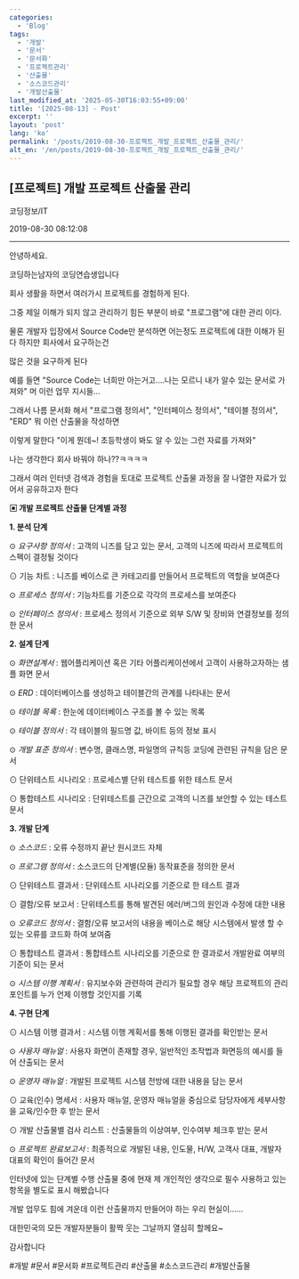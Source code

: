 ```yaml
---
categories:
  - 'Blog'
tags:
  - '개발'
  - '문서'
  - '문서화'
  - '프로젝트관리'
  - '산출물'
  - '소스코드관리'
  - '개발산출물'
last_modified_at: '2025-05-30T16:03:55+09:00'
title: '[2025-08-13] - Post'
excerpt: ''
layout: 'post'
lang: 'ko'
permalink: '/posts/2019-08-30-프로젝트_개발_프로젝트_산출물_관리/'
alt_en: '/en/posts/2019-08-30-프로젝트_개발_프로젝트_산출물_관리/'
---
```


## [프로젝트] 개발 프로젝트 산출물 관리

코딩정보/IT

2019-08-30 08:12:08

* * *

안녕하세요.

코딩하는남자의 코딩연습생입니다

회사 생활을 하면서 여러가시 프로젝트를 경험하게 된다.

그중 제일 이해가 되지 않고 관리하기 힘든 부분이 바로 "프로그램"에 대한 관리 이다.

물론 개발자 입장에서 Source Code만 분석하면 어는정도 프로젝트에 대한 이해가 된다 하지만 회사에서 요구하는건

많은 것을 요구하게 된다

예를 들면 "Source Code는 너희만 아는거고....나는 모르니 내가 알수 있는 문서로 가져와" 머 이런 업무 지시들...

그래서 나름 문서화 해서 "프로그램 정의서", "인터페이스 정의서", "테이블 정의서", "ERD" 뭐 이런 산출물을 작성하면

이렇게 말한다 "이게 뭔데~! 초등학생이 봐도 알 수 있는 그런 자료를 가져와"

나는 생각한다 회사 바꿔야 하나??ㅋㅋㅋㅋ

그래서 여러 인터넷 검색과 경험을 토대로 프로젝트 산출물 과정을 잘 나열한 자료가 있어서 공유하고자 한다

**▣ 개발 프로젝트 산출물 단계별 과정**

**1\. 분석 단계**

⊙ _요구사항 정의서_ : 고객의 니즈를 담고 있는 문서, 고객의 니즈에 따라서 프로젝트의 스펙이 결정될 것이다

⊙ 기능 차트 : 니즈를 베이스로 큰 카테고리를 만들어서 프로젝트의 역할을 보여준다

⊙ _프로세스 정의서_ : 기능차트를 기준으로 각각의 프로세스를 보여준다

⊙ _인터페이스 정의서_ : 프로세스 정의서 기준으로 외부 S/W 및 장비와 연결정보를 정의한 문서

**2\. 설계 단계**

⊙ _화면설계서_ : 웹어플리케이션 혹은 기타 어플리케이션에서 고객이 사용하고자하는 샘플 화면 문서

⊙ _ERD_ : 데이터베이스를 생성하고 테이블간의 관계를 나타내는 문서

⊙ _테이블 목록_ : 한눈에 데이터베이스 구조를 볼 수 있는 목록

⊙ _테이블 정의서_ : 각 테이블의 필드명 값, 바이트 등의 정보 표시

⊙ _개발 표준 정의서_ : 변수명, 클래스명, 파일명의 규칙등 코딩에 관련된 규칙을 담은 문서

⊙ 단위테스트 시나리오 : 프로세스별 단위 테스트를 위한 테스트 문서

⊙ 통합테스트 시나리오 : 단위테스트를 근간으로 고객의 니즈를 보안할 수 있는 테스트 문서

**3\. 개발 단계**

⊙ _소스코드_ : 오류 수정까지 끝난 원시코드 자체

⊙ _프로그램 정의서_ : 소스코드의 단계별(모듈) 동작표준을 정의한 문서

⊙ 단위테스트 결과서 : 단위테스트 시나리오를 기준으로 한 테스트 결과

⊙ 결함/오류 보고서 : 단위테스트를 통해 발견된 에러/버그의 원인과 수정에 대한 내용

⊙ _오류코드 정의서_ : 결함/오류 보고서의 내용을 베이스로 해당 시스템에서 발생 할 수 있는 오류를 코드화 하여 보여줌

⊙ 통합테스트 결과서 : 통합테스트 시나리오를 기준으로 한 결과로서 개발완료 여부의 기준이 되는 문서

⊙ _시스템 이행 계획서_ : 유지보수와 관련하여 관리가 필요할 경우 해당 프로젝트의 관리 포인트를 누가 언제 이행할 것인지를 기록

**4\. 구현 단계**

⊙ 시스템 이행 결과서 : 시스템 이행 계획서를 통해 이행된 결과를 확인받는 문서

⊙ _사용자 매뉴얼_ : 사용자 화면이 존재할 경우, 일반적인 조작법과 화면등의 예시를 들어 산출되는 문서

⊙ _운영자 매뉴얼_ : 개발된 프로젝트 시스템 전방에 대한 내용을 담는 문서

⊙ 교육(인수) 명세서 : 사용자 매뉴얼, 운영자 매뉴얼을 중심으로 담당자에게 세부사항을 교육/인수한 후 받는 문서

⊙ 개발 산출물별 검사 리스트 : 산출물들의 이상여부, 인수여부 체크후 받는 문서

⊙ _프로젝트 완료보고서_ : 최종적으로 개발된 내용, 인도물, H/W, 고객사 대표, 개발자 대표의 확인이 들어간 문서

인터넷에 있는 단계별 수행 산출물 중에 현재 제 개인적인 생각으로 필수 사용하고 있는 항목을 별도로 표시 해봤습니다

개발 업무도 힘에 겨운데 이런 산출물까지 만들어야 하는 우리 현실이......

대한민국의 모든 개발자분들이 활짝 웃는 그날까지 열심히 할께요~

감사합니다

  

#개발 #문서 #문서화 #프로젝트관리 #산출물 #소스코드관리 #개발산출물

